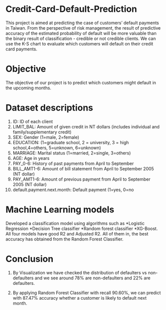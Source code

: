 
# Credit-Card-Default-Prediction

This project is aimed at predicting the case of customers’ default payments in Taiwan. From the 
perspective of risk management, the result of predictive accuracy of the estimated probability of 
default will be more valuable than the binary result of classification - credible or not credible 
clients. We can use the K-S chart to evaluate which customers will default on their credit card 
payments.

# Objective

The objective of our project is to predict which customers might default in the upcoming months.

# Dataset descriptions

1) ID: ID of each client
2) LIMIT_BAL: Amount of given credit in NT dollars (includes individual and family/supplementary credit)
3) SEX: Gender (1=male, 2=female)
4) EDUCATION: (1=graduate school, 2 = university, 3 = high school,4=others, 5=unknown, 6=unknown)
5) MARRIAGE: Marital status (1=married, 2=single, 3=others)
6) AGE: Age in years
7) PAY_0-6: History of past payments from April to September 
8) BILL_AMT1-6: Amount of bill statement from April to September 2005 (NT dollar)
9) PAY_AMT1-6: Amount of previous payment from April to September 2005 (NT dollar)
10) default.payment.next.month: Default payment (1=yes, 0=no


# Machine Learning models

Developed a classification model using algorithms such as *Logistic Regression *Decision Tree classifier *Random forest classifier *XG-Boost. All four models have good R2 and Adjusted R2. All of them in, the best accuracy has obtained from the Random Forest Classifier.

# Conclusion

1) By Visualization we have checked the distribution of defaulters vs non-defaulters and we see around 78% 
are non-defaulters and 22% are defaulters.

2) By applying Random Forest Classifier with recall 90.60%, we can predict with 87.47% accuracy whether a customer is likely to default next month.



